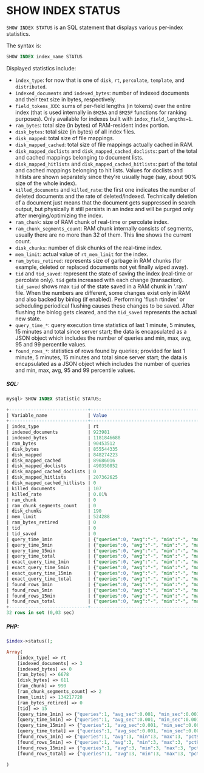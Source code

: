 # SHOW INDEX STATUS

<!-- example SHOW INDEX STATUS -->

`SHOW INDEX STATUS` is an SQL statement that displays various per-index statistics.

The syntax is:

```sql
SHOW INDEX index_name STATUS
```

Displayed statistics include:

* `index_type`: for now that is one of `disk`, `rt`, `percolate`, `template`, and `distributed`.
* `indexed_documents` and `indexed_bytes`: number of indexed documents and their text size in bytes, respectively.
* `field_tokens_XXX`: sums of per-field lengths (in tokens) over the entire index (that is used internally in `BM25A` and `BM25F` functions for ranking purposes). Only available for indexes built with `index_field_lengths=1`.
* `ram_bytes`: total size (in bytes) of RAM-resident index portion.
* `disk_bytes`: total size (in bytes) of all index files.
* `disk_mapped`: total size of file mappings.
* `disk_mapped_cached`: total size of file mappings actually cached in RAM.
* `disk_mapped_doclists` and `disk_mapped_cached_doclists`: part of the total and cached mappings belonging to document lists.
* `disk_mapped_hitlists` and `disk_mapped_cached_hitlists`: part of the total and cached mappings belonging to hit lists. Values for doclists and hitlists are shown separately since they're usually huge (say, about 90% size of the whole index).
* `killed_documents` and `killed_rate`: the first one indicates the number of deleted documents and the rate of deleted/indexed. Technically deletion of a document just means that the document gets suppressed in search output, but physically it still persists in an index and will be purged only after merging/optimizing the index.
* `ram_chunk`: size of RAM chunk of real-time or percolate index.
* `ram_chunk_segments_count`: RAM chunk internally consists of segments, usually there are no more than 32 of them. This line shows the current count.
* `disk_chunks`: number of disk chunks of the real-time index.
* `mem_limit`: actual value of `rt_mem_limit` for the index.
* `ram_bytes_retired`: represents size of garbage in RAM chunks (for example, deleted or replaced documents not yet finally wiped away).
* `tid` and `tid_saved`: represent the state of saving the index (real-time or percolate only). `tid` gets increased with each change (transaction). `tid_saved` shows max `tid` of the state saved in a RAM chunk in '<index>.ram' file. When the numbers are different, some changes exist only in RAM and also backed by binlog (if enabled). Performing 'flush rtindex' or scheduling periodical flushing causes these changes to be saved. After flushing the binlog gets cleared, and the `tid_saved` represents the actual new state.
* `query_time_*`: query execution time statistics of last 1 minute, 5 minutes, 15 minutes and total since server start; the data is encapsulated as a JSON object which includes the number of queries and min, max, avg, 95 and 99 percentile values.
* `found_rows_*`: statistics of rows found by queries; provided for last 1 minute, 5 minutes, 15 minutes and total since server start; the data is encapsulated as a JSON object which includes the number of queries and min, max, avg, 95 and 99 percentile values.

<!-- intro -->
##### SQL:
<!-- request SQL -->

```sql
mysql> SHOW INDEX statistic STATUS;
```

<!-- response SQL -->

```sql
+-----------------------------+--------------------------------------------------------------------------+
| Variable_name               | Value                                                                    |
+-----------------------------+--------------------------------------------------------------------------+
| index_type                  | rt                                                                       |
| indexed_documents           | 923981                                                                   |
| indexed_bytes               | 1181846688                                                               |
| ram_bytes                   | 90453512                                                                 |
| disk_bytes                  | 855544335                                                                |
| disk_mapped                 | 848274223                                                                |
| disk_mapped_cached          | 89686016                                                                 |
| disk_mapped_doclists        | 490350852                                                                |
| disk_mapped_cached_doclists | 0                                                                        |
| disk_mapped_hitlists        | 207362625                                                                |
| disk_mapped_cached_hitlists | 0                                                                        |
| killed_documents            | 107                                                                      |
| killed_rate                 | 0.01%                                                                    |
| ram_chunk                   | 0                                                                        |
| ram_chunk_segments_count    | 0                                                                        |
| disk_chunks                 | 190                                                                      |
| mem_limit                   | 524288                                                                   |
| ram_bytes_retired           | 0                                                                        |
| tid                         | 0                                                                        |
| tid_saved                   | 0                                                                        |
| query_time_1min             | {"queries":0, "avg":"-", "min":"-", "max":"-", "pct95":"-", "pct99":"-"} |
| query_time_5min             | {"queries":0, "avg":"-", "min":"-", "max":"-", "pct95":"-", "pct99":"-"} |
| query_time_15min            | {"queries":0, "avg":"-", "min":"-", "max":"-", "pct95":"-", "pct99":"-"} |
| query_time_total            | {"queries":0, "avg":"-", "min":"-", "max":"-", "pct95":"-", "pct99":"-"} |
| exact_query_time_1min       | {"queries":0, "avg":"-", "min":"-", "max":"-", "pct95":"-", "pct99":"-"} |
| exact_query_time_5min       | {"queries":0, "avg":"-", "min":"-", "max":"-", "pct95":"-", "pct99":"-"} |
| exact_query_time_15min      | {"queries":0, "avg":"-", "min":"-", "max":"-", "pct95":"-", "pct99":"-"} |
| exact_query_time_total      | {"queries":0, "avg":"-", "min":"-", "max":"-", "pct95":"-", "pct99":"-"} |
| found_rows_1min             | {"queries":0, "avg":"-", "min":"-", "max":"-", "pct95":"-", "pct99":"-"} |
| found_rows_5min             | {"queries":0, "avg":"-", "min":"-", "max":"-", "pct95":"-", "pct99":"-"} |
| found_rows_15min            | {"queries":0, "avg":"-", "min":"-", "max":"-", "pct95":"-", "pct99":"-"} |
| found_rows_total            | {"queries":0, "avg":"-", "min":"-", "max":"-", "pct95":"-", "pct99":"-"} |
+-----------------------------+--------------------------------------------------------------------------+
32 rows in set (0,03 sec)
```

<!-- intro -->
##### PHP:
<!-- request PHP -->

``` php
$index->status();
```

<!-- response PHP -->

```php
Array(
    [index_type] => rt
    [indexed_documents] => 3
    [indexed_bytes] => 0
    [ram_bytes] => 6678
    [disk_bytes] => 611
    [ram_chunk] => 990
    [ram_chunk_segments_count] => 2
    [mem_limit] => 134217728
    [ram_bytes_retired] => 0
    [tid] => 15
    [query_time_1min] => {"queries":1, "avg_sec":0.001, "min_sec":0.001, "max_sec":0.001, "pct95_sec":0.001, "pct99_sec":0.001}
    [query_time_5min] => {"queries":1, "avg_sec":0.001, "min_sec":0.001, "max_sec":0.001, "pct95_sec":0.001, "pct99_sec":0.001}
    [query_time_15min] => {"queries":1, "avg_sec":0.001, "min_sec":0.001, "max_sec":0.001, "pct95_sec":0.001, "pct99_sec":0.001}
    [query_time_total] => {"queries":1, "avg_sec":0.001, "min_sec":0.001, "max_sec":0.001, "pct95_sec":0.001, "pct99_sec":0.001}
    [found_rows_1min] => {"queries":1, "avg":3, "min":3, "max":3, "pct95":3, "pct99":3}
    [found_rows_5min] => {"queries":1, "avg":3, "min":3, "max":3, "pct95":3, "pct99":3}
    [found_rows_15min] => {"queries":1, "avg":3, "min":3, "max":3, "pct95":3, "pct99":3}
    [found_rows_total] => {"queries":1, "avg":3, "min":3, "max":3, "pct95":3, "pct99":3}

)
```
<!-- end -->
